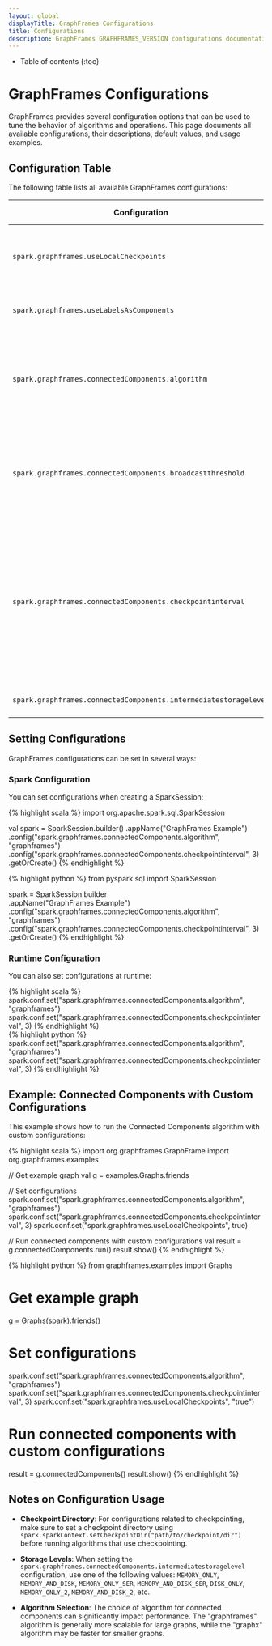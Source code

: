 ```yaml
---
layout: global
displayTitle: GraphFrames Configurations
title: Configurations
description: GraphFrames GRAPHFRAMES_VERSION configurations documentation
---
```


* Table of contents
{:toc}

# GraphFrames Configurations

GraphFrames provides several configuration options that can be used to tune the behavior of algorithms and operations. This page documents all available configurations, their descriptions, default values, and usage examples.

## Configuration Table

The following table lists all available GraphFrames configurations:

| Configuration | Description | Default Value | Since Version |
|---------------|-------------|---------------|---------------|
| `spark.graphframes.useLocalCheckpoints` | Tells the connected components algorithm to use local checkpoints. If set to "true", iterative algorithm will use the checkpointing mechanism to the persistent storage. Local checkpoints are faster but can make the whole job less prone to errors. | `false` | 0.9.3 |
| `spark.graphframes.useLabelsAsComponents` | Tells the connected components algorithm to use labels as components in the output DataFrame. If set to "false", randomly generated labels with the data type LONG will returned. | Optional (default: `true`) | 0.9.0 |
| `spark.graphframes.connectedComponents.algorithm` | Sets the connected components algorithm to use. Supported algorithms: <br>- "graphframes": Uses alternating large star and small star iterations proposed in [Connected Components in MapReduce and Beyond](http://dx.doi.org/10.1145/2670979.2670997) with skewed join optimization. <br>- "graphx": Converts the graph to a GraphX graph and then uses the connected components implementation in GraphX. | Optional (default: `graphframes`) | 0.9.0 |
| `spark.graphframes.connectedComponents.broadcastthreshold` | Sets broadcast threshold in propagating component assignments. If a node degree is greater than this threshold at some iteration, its component assignment will be collected and then broadcasted back to propagate the assignment to its neighbors. Otherwise, the assignment propagation is done by a normal Spark join. This parameter is only used when the algorithm is set to "graphframes". | Optional (default: `1000000`) | 0.9.0 |
| `spark.graphframes.connectedComponents.checkpointinterval` | Sets checkpoint interval in terms of number of iterations. Checkpointing regularly helps recover from failures, clean shuffle files, shorten the lineage of the computation graph, and reduce the complexity of plan optimization. As of Spark 2.0, the complexity of plan optimization would grow exponentially without checkpointing. Hence, disabling or setting longer-than-default checkpoint intervals are not recommended. Checkpoint data is saved under `org.apache.spark.SparkContext.getCheckpointDir` with prefix "connected-components". If the checkpoint directory is not set, this throws a `java.io.IOException`. Set a nonpositive value to disable checkpointing. This parameter is only used when the algorithm is set to "graphframes". | Optional (default: `2`) | 0.9.0 |
| `spark.graphframes.connectedComponents.intermediatestoragelevel` | Sets storage level for intermediate datasets that require multiple passes. | Optional (default: `MEMORY_AND_DISK`) | 0.9.0 |

## Setting Configurations

GraphFrames configurations can be set in several ways:

### Spark Configuration

You can set configurations when creating a SparkSession:

<div class="codetabs">

<div data-lang="scala" markdown="1">
{% highlight scala %}
import org.apache.spark.sql.SparkSession

val spark = SparkSession.builder()
  .appName("GraphFrames Example")
  .config("spark.graphframes.connectedComponents.algorithm", "graphframes")
  .config("spark.graphframes.connectedComponents.checkpointinterval", 3)
  .getOrCreate()
{% endhighlight %}
</div>

<div data-lang="python" markdown="1">
{% highlight python %}
from pyspark.sql import SparkSession

spark = SparkSession.builder \
  .appName("GraphFrames Example") \
  .config("spark.graphframes.connectedComponents.algorithm", "graphframes") \
  .config("spark.graphframes.connectedComponents.checkpointinterval", 3) \
  .getOrCreate()
{% endhighlight %}
</div>

</div>

### Runtime Configuration

You can also set configurations at runtime:

<div class="codetabs">

<div data-lang="scala" markdown="1">
{% highlight scala %}
spark.conf.set("spark.graphframes.connectedComponents.algorithm", "graphframes")
spark.conf.set("spark.graphframes.connectedComponents.checkpointinterval", 3)
{% endhighlight %}
</div>

<div data-lang="python" markdown="1">
{% highlight python %}
spark.conf.set("spark.graphframes.connectedComponents.algorithm", "graphframes")
spark.conf.set("spark.graphframes.connectedComponents.checkpointinterval", 3)
{% endhighlight %}
</div>

</div>

## Example: Connected Components with Custom Configurations

This example shows how to run the Connected Components algorithm with custom configurations:

<div class="codetabs">

<div data-lang="scala" markdown="1">
{% highlight scala %}
import org.graphframes.GraphFrame
import org.graphframes.examples

// Get example graph
val g = examples.Graphs.friends

// Set configurations
spark.conf.set("spark.graphframes.connectedComponents.algorithm", "graphframes")
spark.conf.set("spark.graphframes.connectedComponents.checkpointinterval", 3)
spark.conf.set("spark.graphframes.useLocalCheckpoints", true)

// Run connected components with custom configurations
val result = g.connectedComponents.run()
result.show()
{% endhighlight %}
</div>

<div data-lang="python" markdown="1">
{% highlight python %}
from graphframes.examples import Graphs

# Get example graph
g = Graphs(spark).friends()

# Set configurations
spark.conf.set("spark.graphframes.connectedComponents.algorithm", "graphframes")
spark.conf.set("spark.graphframes.connectedComponents.checkpointinterval", 3)
spark.conf.set("spark.graphframes.useLocalCheckpoints", "true")

# Run connected components with custom configurations
result = g.connectedComponents()
result.show()
{% endhighlight %}
</div>

</div>

## Notes on Configuration Usage

- **Checkpoint Directory**: For configurations related to checkpointing, make sure to set a checkpoint directory using `spark.sparkContext.setCheckpointDir("path/to/checkpoint/dir")` before running algorithms that use checkpointing.

- **Storage Levels**: When setting the `spark.graphframes.connectedComponents.intermediatestoragelevel` configuration, use one of the following values: `MEMORY_ONLY`, `MEMORY_AND_DISK`, `MEMORY_ONLY_SER`, `MEMORY_AND_DISK_SER`, `DISK_ONLY`, `MEMORY_ONLY_2`, `MEMORY_AND_DISK_2`, etc.

- **Algorithm Selection**: The choice of algorithm for connected components can significantly impact performance. The "graphframes" algorithm is generally more scalable for large graphs, while the "graphx" algorithm may be faster for smaller graphs.